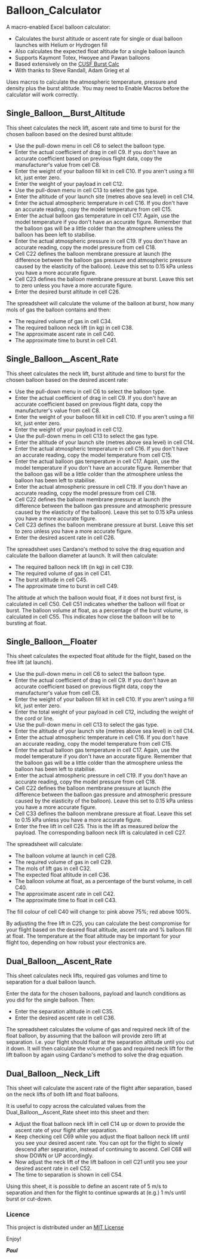 # Balloon_Calculator

A macro-enabled Excel balloon calculator:
- Calculates the burst altitude or ascent rate for single or dual balloon launches with Helium or Hydrogen fill
- Also calculates the expected float altitude for a single balloon launch
- Supports Kaymont Totex, Hwoyee and Pawan balloons
- Based extensively on the [CUSF Burst Calc](https://github.com/ukhas/cusf-burst-calc)
- With thanks to Steve Randall, Adam Grieg et al

Uses macros to calculate the atmospheric temperature, pressure and density plus the burst altitude.
You may need to Enable Macros before the calculator will work correctly.

## Single_Balloon__Burst_Altitude

This sheet calculates the neck lift, ascent rate and time to burst for the chosen balloon based on the desired burst altitude:

- Use the pull-down menu in cell C6 to select the balloon type.
- Enter the actual coefficient of drag in cell C9. If you don't have an accurate coefficient based on previous flight data, copy the manufacturer's value from cell C8.
- Enter the weight of your balloon fill kit in cell C10. If you aren't using a fill kit, just enter zero.
- Enter the weight of your payload in cell C12.
- Use the pull-down menu in cell C13 to select the gas type.
- Enter the altitude of your launch site (metres above sea level) in cell C14.
- Enter the actual atmospheric temperature in cell C16. If you don't have an accurate reading, copy the model temperature from cell C15.
- Enter the actual balloon gas temperature in cell C17. Again, use the model temperature if you don't have an accurate figure. Remember that the balloon gas will be a little colder than the atmosphere unless the balloon has been left to stabilise.
- Enter the actual atmospheric pressure in cell C19. If you don't have an accurate reading, copy the model pressure from cell C18.
- Cell C22 defines the balloon membrane pressure at launch (the difference between the balloon gas pressure and atmospheric pressure caused by the elasticity of the balloon). Leave this set to 0.15 kPa unless you have a more accurate figure.
- Cell C23 defines the balloon membrane pressure at burst. Leave this set to zero unless you have a more accurate figure.
- Enter the desired burst altitude in cell C26.

The spreadsheet will calculate the volume of the balloon at burst, how many mols of gas the balloon contains and then:

- The required volume of gas in cell C34.
- The required balloon neck lift (in kg) in cell C38.
- The approximate ascent rate in cell C40.
- The approximate time to burst in cell C41.

## Single_Balloon__Ascent_Rate

This sheet calculates the neck lift, burst altitude and time to burst for the chosen balloon based on the desired ascent rate:

- Use the pull-down menu in cell C6 to select the balloon type.
- Enter the actual coefficient of drag in cell C9. If you don't have an accurate coefficient based on previous flight data, copy the manufacturer's value from cell C8.
- Enter the weight of your balloon fill kit in cell C10. If you aren't using a fill kit, just enter zero.
- Enter the weight of your payload in cell C12.
- Use the pull-down menu in cell C13 to select the gas type.
- Enter the altitude of your launch site (metres above sea level) in cell C14.
- Enter the actual atmospheric temperature in cell C16. If you don't have an accurate reading, copy the model temperature from cell C15.
- Enter the actual balloon gas temperature in cell C17. Again, use the model temperature if you don't have an accurate figure. Remember that the balloon gas will be a little colder than the atmosphere unless the balloon has been left to stabilise.
- Enter the actual atmospheric pressure in cell C19. If you don't have an accurate reading, copy the model pressure from cell C18.
- Cell C22 defines the balloon membrane pressure at launch (the difference between the balloon gas pressure and atmospheric pressure caused by the elasticity of the balloon). Leave this set to 0.15 kPa unless you have a more accurate figure.
- Cell C23 defines the balloon membrane pressure at burst. Leave this set to zero unless you have a more accurate figure.
- Enter the desired ascent rate in cell C26.

The spreadsheet uses Cardano's method to solve the drag equation and calculate the balloon diameter at launch. It will then calculate:

- The required balloon neck lift (in kg) in cell C39.
- The required volume of gas in cell C41.
- The burst altitude in cell C45.
- The approximate time to burst in cell C49.

The altitude at which the balloon would float, if it does not burst first, is calculated in cell C50.
Cell C51 indicates whether the balloon will float or burst. The balloon volume at float, as a percentage of the burst volume, is calculated in cell C55.
This indicates how close the balloon will be to bursting at float.

## Single_Balloon__Floater

This sheet calculates the expected float altitude for the flight, based on the free lift (at launch).

- Use the pull-down menu in cell C6 to select the balloon type.
- Enter the actual coefficient of drag in cell C9. If you don't have an accurate coefficient based on previous flight data, copy the manufacturer's value from cell C8.
- Enter the weight of your balloon fill kit in cell C10. If you aren't using a fill kit, just enter zero.
- Enter the total weight of your payload in cell C12, including the weight of the cord or line.
- Use the pull-down menu in cell C13 to select the gas type.
- Enter the altitude of your launch site (metres above sea level) in cell C14.
- Enter the actual atmospheric temperature in cell C16. If you don't have an accurate reading, copy the model temperature from cell C15.
- Enter the actual balloon gas temperature in cell C17. Again, use the model temperature if you don't have an accurate figure. Remember that the balloon gas will be a little colder than the atmosphere unless the balloon has been left to stabilise.
- Enter the actual atmospheric pressure in cell C19. If you don't have an accurate reading, copy the model pressure from cell C18.
- Cell C22 defines the balloon membrane pressure at launch (the difference between the balloon gas pressure and atmospheric pressure caused by the elasticity of the balloon). Leave this set to 0.15 kPa unless you have a more accurate figure.
- Cell C33 defines the balloon membrane pressure at float. Leave this set to 0.15 kPa unless you have a more accurate figure.
- Enter the free lift in cell C25. This is the lift as measured _below_ the payload. The corresponding balloon neck lift is calculated in cell C27.

The spreadsheet will calculate:

- The balloon volume at launch in cell C28.
- The required volume of gas in cell C29.
- The mols of lift gas in cell C32.
- The expected float altitude in cell C36.
- The balloon volume at float, as a percentage of the burst volume, in cell C40.
- The approximate ascent rate in cell C42.
- The approximate time to float in cell C43.

The fill colour of cell C40 will change to: pink above 75%; red above 100%.

By adjusting the free lift in C25, you can calculate the best compromise for your flight based on the desired float altitude, ascent rate and % balloon fill at float.
The temperature at the float altitude may be important for your flight too, depending on how robust your electronics are.

## Dual_Balloon__Ascent_Rate

This sheet calculates neck lifts, required gas volumes and time to separation for a dual balloon launch.

Enter the data for the chosen balloons, payload and launch conditions as you did for the single balloon. Then:
- Enter the separation altitude in cell C35.
- Enter the desired ascent rate in cell C36.

The spreadsheet calculates the volume of gas and required neck lift of the float balloon, by assuming that the balloon will provide zero lift at separation. I.e. your flight should float at the separation altitude until you cut it down.
It will then calculate the volume of gas and required neck lift for the lift balloon by again using Cardano's method to solve the drag equation.

## Dual_Balloon__Neck_Lift

This sheet will calculate the ascent rate of the flight after separation, based on the neck lifts of both lift and float balloons.

It is useful to copy across the calculated values from the Dual_Balloon__Ascent_Rate sheet into this sheet and then:
- Adjust the float balloon neck lift in cell C14 up or down to provide the ascent rate of your flight after separation.
- Keep checking cell C69 while you adjust the float balloon neck lift until you see your desired ascent rate. You can opt for the flight to slowly descend after separation, instead of continuing to ascend. Cell C68 will show DOWN or UP accordingly.
- Now adjust the neck lift of the lift balloon in cell C21 until you see your desired ascent rate in cell C52.
- The time to separation is shown in cell C54.

Using this sheet, it is possible to define an ascent rate of 5 m/s to separation and then for the flight to continue upwards at (e.g.) 1 m/s until burst or cut-down.

### Licence

This project is distributed under an [MIT License](https://github.com/PaulZC/Balloon_Calculator/blob/master/LICENSE)

Enjoy!

**_Paul_**











